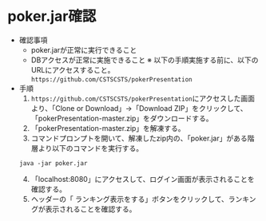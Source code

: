 poker.jar確認
=========================
- 確認事項
  - poker.jarが正常に実行できること
  - DBアクセスが正常に実施できること
※ 以下の手順実施する前に、以下のURLにアクセスすること。
`https://github.com/CSTSCSTS/pokerPresentation`
- 手順
  1. `https://github.com/CSTSCSTS/pokerPresentation`にアクセスした画面より、「Clone or Download」→「Download ZIP」をクリックして、「pokerPresentation-master.zip」をダウンロードする。
  2. 「pokerPresentation-master.zip」を解凍する。
  3. コマンドプロンプトを開いて、解凍したzip内の、「poker.jar」がある階層より以下のコマンドを実行する。
  ```
  java -jar poker.jar
  ```
  4. 「localhost:8080」にアクセスして、ログイン画面が表示されることを確認する。
  5. ヘッダーの「 ランキング表示をする」ボタンをクリックして、ランキングが表示されることを確認する。

